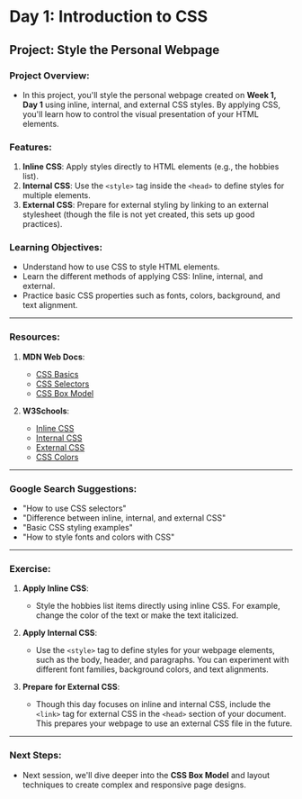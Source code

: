 # Day 1: Introduction to CSS

## Project: Style the Personal Webpage

### Project Overview:
- In this project, you'll style the personal webpage created on **Week 1, Day 1** using inline, internal, and external CSS styles. By applying CSS, you'll learn how to control the visual presentation of your HTML elements.

### Features:
1. **Inline CSS**: Apply styles directly to HTML elements (e.g., the hobbies list).
2. **Internal CSS**: Use the `<style>` tag inside the `<head>` to define styles for multiple elements.
3. **External CSS**: Prepare for external styling by linking to an external stylesheet (though the file is not yet created, this sets up good practices).

### Learning Objectives:
- Understand how to use CSS to style HTML elements.
- Learn the different methods of applying CSS: Inline, internal, and external.
- Practice basic CSS properties such as fonts, colors, background, and text alignment.

---

### Resources:
1. **MDN Web Docs**:
   - [CSS Basics](https://developer.mozilla.org/en-US/docs/Learn/Getting_started_with_the_web/CSS_basics)
   - [CSS Selectors](https://developer.mozilla.org/en-US/docs/Learn/CSS/Building_blocks/Selectors)
   - [CSS Box Model](https://developer.mozilla.org/en-US/docs/Learn/CSS/Building_blocks/The_box_model)

2. **W3Schools**:
   - [Inline CSS](https://www.w3schools.com/css/css_howto.asp)
   - [Internal CSS](https://www.w3schools.com/css/css_howto.asp)
   - [External CSS](https://www.w3schools.com/css/css_howto.asp)
   - [CSS Colors](https://www.w3schools.com/css/css_colors.asp)

---

### Google Search Suggestions:
- "How to use CSS selectors"
- "Difference between inline, internal, and external CSS"
- "Basic CSS styling examples"
- "How to style fonts and colors with CSS"

---

### Exercise:
1. **Apply Inline CSS**:
   - Style the hobbies list items directly using inline CSS. For example, change the color of the text or make the text italicized.

2. **Apply Internal CSS**:
   - Use the `<style>` tag to define styles for your webpage elements, such as the body, header, and paragraphs. You can experiment with different font families, background colors, and text alignments.

3. **Prepare for External CSS**:
   - Though this day focuses on inline and internal CSS, include the `<link>` tag for external CSS in the `<head>` section of your document. This prepares your webpage to use an external CSS file in the future.

---

### Next Steps:
- Next session, we'll dive deeper into the **CSS Box Model** and layout techniques to create complex and responsive page designs.
